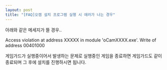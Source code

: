 ```yaml
---
layout: post
title: "[FAQ]오캠 설치 프로그램 실행 시 에러가 나는 경우"
---
```


아래와 같은 메세지가 뜰 경우..

Access violation at address XXXXX in module 'oCamXXXX.exe'. Write of address
00401000

게임가드가 실행중이어서 발생하는 문제로 실행중인 게임을 종료하면 게임가드도 같이 종료되며 그 후에 설치를 진행하시면 됩니다.

